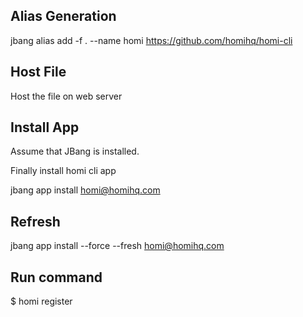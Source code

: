 ## Alias Generation

jbang alias add -f . --name homi https://github.com/homihq/homi-cli

## Host File

Host the file on web server

## Install App

Assume that JBang is installed.

Finally install homi cli app

jbang app install homi@homihq.com

## Refresh 

jbang app install --force --fresh  homi@homihq.com

## Run command

$ homi register
